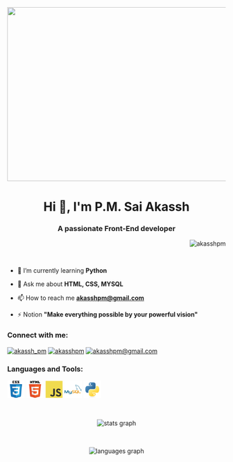 <img width=900 height=400  src="https://i.pinimg.com/originals/8b/35/fe/8b35fef55fba1a201c9c7a11d3ec3d64.gif">

<h1 align="center">Hi 👋, I'm P.M. Sai Akassh</h1> 
<h3 align="center">A passionate Front-End developer</h3>

<p align="right"> <img src="https://komarev.com/ghpvc/?username=akasshpm&label=Profile%20views&color=0e75b6&style=flat" alt="akasshpm" /> </p>

<p align="left"> <a href="https://twitter.com/" target="blank"><img src="https://img.shields.io/twitter/follow/?logo=twitter&style=for-the-badge" alt="" /></a> </p>

- 🌱 I’m currently learning **Python**

- 💬 Ask me about **HTML, CSS, MYSQL**

- 📫 How to reach me **akasshpm@gmail.com**

- ⚡ Notion **"Make everything possible by your powerful vision"**

<h3 align="left">Connect with me:</h3>
<p align="left">
<a href="https://instagram.com/akassh_pm" target="blank">
<img align="center" src="https://img.shields.io/static/v1?message=Instagram&logo=instagram&label=&color=E4405F&logoColor=white&labelColor=&style=for-the-badge" height="35" alt="akassh_pm"/></a>
<a href="www.linkedin.com/in/p-m-sai-akassh-680395257" target="blank">
<img align="center" src="https://img.shields.io/static/v1?message=LinkedIn&logo=linkedin&label=&color=0077B5&logoColor=white&labelColor=&style=for-the-badge" height="35" alt="akasshpm"/></a>
<a href="mailto:akasshpm@gmail.com" target="blank">
 <img align="center" src="https://img.shields.io/static/v1?message=Gmail&logo=gmail&label=&color=D14836&logoColor=white&labelColor=&style=for-the-badge" height="35" alt="akasshpm@gmail.com"/></a>
</p>

<h3 align="left">Languages and Tools:</h3>
<p align="left">
<a href="https://www.w3schools.com/css/" target="_blank" rel="noreferrer"> <img src="https://raw.githubusercontent.com/devicons/devicon/master/icons/css3/css3-original-wordmark.svg" alt="css3" width="40" height="40"/></a>
<a href="https://www.w3.org/html/" target="_blank" rel="noreferrer"> <img src="https://raw.githubusercontent.com/devicons/devicon/master/icons/html5/html5-original-wordmark.svg" alt="html5" width="40" height="40"/></a>
<a href="https://developer.mozilla.org/en-US/docs/Web/JavaScript" target="_blank" rel="noreferrer"> <img src="https://raw.githubusercontent.com/devicons/devicon/master/icons/javascript/javascript-original.svg" alt="javascript" width="40" height="40"/></a>
<a href="https://www.mysql.com/" target="_blank" rel="noreferrer"> <img src="https://raw.githubusercontent.com/devicons/devicon/master/icons/mysql/mysql-original-wordmark.svg" alt="mysql" width="40" height="40"/></a>
<a href="https://www.python.org" target="_blank" rel="noreferrer"> <img src="https://raw.githubusercontent.com/devicons/devicon/master/icons/python/python-original.svg" alt="python" width="40" height="40"/></a>
</p>
<br>


<div align="center">
 <p><img align="center" src="https://github-readme-stats.vercel.app/api?username=akasshpm&hide_title=false&hide_rank=false&show_icons=true&include_all_commits=true&count_private=true&disable_animations=false&theme=dracula&locale=en&hide_border=false" height="150" alt="stats graph"  /></p>
 <br>
 <p><img align="center" src="https://github-readme-stats.vercel.app/api/top-langs?username=akasshpm&locale=en&hide_title=false&layout=compact&card_width=320&langs_count=5&theme=dracula&hide_border=false" height="150" alt="languages graph"  /></p>

</div>




